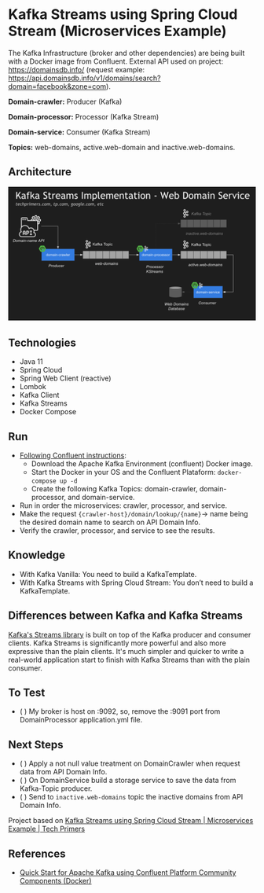 # Kafka Streams using Spring Cloud Stream (Microservices Example)

The Kafka Infrastructure (broker and other dependencies) are being built with a Docker image from Confluent. External API used on project: https://domainsdb.info/ (request example: https://api.domainsdb.info/v1/domains/search?domain=facebook&zone=com).

**Domain-crawler:** Producer (Kafka)

**Domain-processor:** Processor (Kafka Stream)

**Domain-service:** Consumer (Kafka Stream)

**Topics:** web-domains, active.web-domain and inactive.web-domains.

## Architecture

![architecture](architecture.png)

## Technologies

- Java 11
- Spring Cloud
- Spring Web Client (reactive)
- Lombok
- Kafka Client
- Kafka Streams
- Docker Compose

## Run

- [Following Confluent instructions](https://docs.confluent.io/platform/current/quickstart/cos-docker-quickstart.html#step-2-create-ak-topics):
  - Download the Apache Kafka Environment (confluent) Docker image.
  - Start the Docker in your OS and the Confluent Plataform: `docker-compose up -d`
  - Create the following Kafka Topics: domain-crawler, domain-processor, and domain-service.
- Run in order the microservices: crawler, processor, and service.
- Make the request `{crawler-host}/domain/lookup/{name}`-> name being the desired domain name to search on API Domain Info.
- Verify the crawler, processor, and service to see the results.

## Knowledge

- With Kafka Vanilla: You need to build a KafkaTemplate.
- With Kafka Streams with Spring Cloud Stream: You don’t need to build a KafkaTemplate.

## Differences between Kafka and Kafka Streams

[Kafka's Streams library](https://kafka.apache.org/documentation/streams/) is built on top of the Kafka producer and consumer clients. Kafka Streams is significantly more powerful and also more expressive than the plain clients. It's much simpler and quicker to write a real-world application start to finish with Kafka Streams than with the plain consumer.

## To Test

- ( ) My broker is host on :9092, so, remove the :9091 port from DomainProcessor application.yml file.

## Next Steps

- ( ) Apply a not null value treatment on DomainCrawler when request data from API Domain Info.
- ( ) On DomainService build a storage service to save the data from Kafka-Topic producer.
- ( ) Send to `inactive.web-domains` topic the inactive domains from API Domain Info.

Project based on [Kafka Streams using Spring Cloud Stream | Microservices Example | Tech Primers](https://youtu.be/rqjdSbIOrJ4)

## References

- [Quick Start for Apache Kafka using Confluent Platform Community Components (Docker)](https://docs.confluent.io/platform/current/quickstart/cos-docker-quickstart.html#step-2-create-ak-topics)
